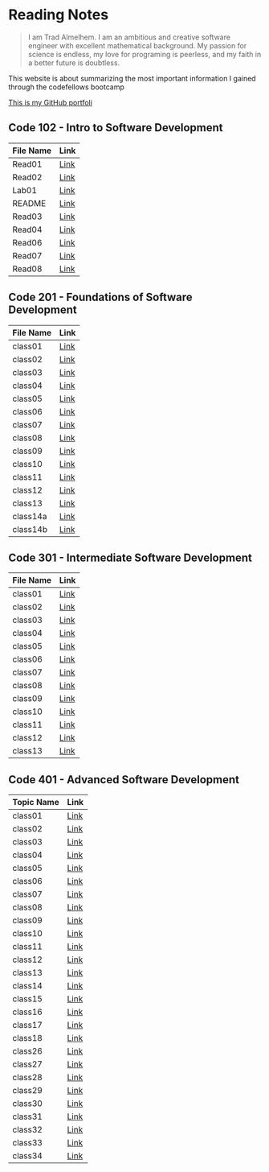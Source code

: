 # Reading Notes

> I am Trad Almelhem. I am an ambitious and creative software engineer with excellent
mathematical background. My passion for science is endless, my love for
programing is peerless, and my faith in a better future is doubtless.

This website is about summarizing the most important information I gained through the codefellows bootcamp

[This is my GitHub portfoli](https://github.com/tradalhariri)

## Code 102 - Intro to Software Development

| File Name   | Link                         |
| ----------- | -----------                  |
| Read01      | [Link](102/read01.md)        |
| Read02      | [Link](102/read02.md)        |
| Lab01       | [Link](102/lab01.md)         |
| README      | [Link](102/README.md)        |
| Read03      | [Link](102/read03.md)        |
| Read04      | [Link](102/read04.md)        |
| Read06      | [Link](102/read06.md)        |
| Read07      | [Link](102/read07.md)        |
| Read08      | [Link](102/read08.md)        |



## Code 201 - Foundations of Software Development

| File Name   | Link                      |
| ----------- | -----------               |
| class01     | [Link](201/class-01.md)   |
| class02     | [Link](201/class-02.md)   |
| class03     | [Link](201/class-03.md)   |
| class04     | [Link](201/class-04.md)   |
| class05     | [Link](201/class-05.md)   |
| class06     | [Link](201/class-06.md)   |
| class07     | [Link](201/class-07.md)   |
| class08     | [Link](201/class-08.md)   |
| class09     | [Link](201/class-09.md)   |
| class10     | [Link](201/class-10.md)   |
| class11     | [Link](201/class-11.md)   |
| class12     | [Link](201/class-12.md)   |
| class13     | [Link](201/class-13.md)   |
| class14a    | [Link](201/class-14a.md)  |
| class14b    | [Link](201/class-14b.md)  |


## Code 301 - Intermediate Software Development

| File Name   | Link                      |
| ----------- | -----------               |
| class01     | [Link](301/class-01.md)   |
| class02     | [Link](301/class-02.md)   |
| class03     | [Link](301/class-03.md)   |
| class04     | [Link](301/class-04.md)   |
| class05     | [Link](301/class-05.md)   |
| class06     | [Link](301/class-06.md)   |
| class07     | [Link](301/class-07.md)   |
| class08     | [Link](301/class-08.md)   |
| class09     | [Link](301/class-09.md)   |
| class10     | [Link](301/class-10.md)   |
| class11     | [Link](301/class-11.md)   |
| class12     | [Link](301/class-12.md)   |
| class13     | [Link](301/class-13.md)   |


## Code 401 - Advanced Software Development

| Topic Name   | Link                       |
| -----------  | -----------                |
| class01      | [Link](401/class-01.md)    |
| class02      | [Link](401/class-02.md)    |
| class03      | [Link](401/class-03.md)    |
| class04      | [Link](401/class-04.md)    |
| class05      | [Link](401/class-05.md)    |
| class06      | [Link](401/class-06.md)    |
| class07      | [Link](401/class-07.md)    |
| class08      | [Link](401/class-08.md)    |
| class09      | [Link](401/class-09.md)    |
| class10      | [Link](401/class-10.md)    |
| class11      | [Link](401/class-11.md)    |
| class12      | [Link](401/class-12.md)    |
| class13      | [Link](401/class-13.md)    |
| class14      | [Link](401/class-14.md)    |
| class15      | [Link](401/class-15.md)    |
| class16      | [Link](401/class-16.md)    |
| class17      | [Link](401/class-17.md)    |
| class18      | [Link](401/class-18.md)    |
| class26      | [Link](401/class-26.md)    |
| class27      | [Link](401/class-27.md)    |
| class28      | [Link](401/class-28.md)    |
| class29      | [Link](401/class-29.md)    |
| class30      | [Link](401/class-30.md)    |
| class31      | [Link](401/class-31.md)    |
| class32      | [Link](401/class-32.md)    |
| class33      | [Link](401/class-33.md)    |
| class34      | [Link](401/class-34.md)    |

























